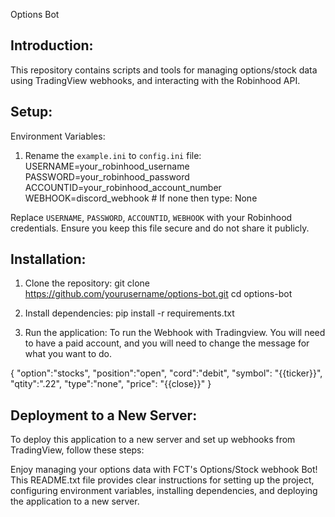 Options Bot

Introduction:
-------------
This repository contains scripts and tools for managing options/stock data using TradingView webhooks,
  and interacting with the Robinhood API.

Setup:
------
Environment Variables:

1. Rename the `example.ini` to `config.ini` file:
    USERNAME=your_robinhood_username
    PASSWORD=your_robinhood_password
    ACCOUNTID=your_robinhood_account_number
    WEBHOOK=discord_webhook # If none then type: None

Replace `USERNAME`, `PASSWORD`, `ACCOUNTID`, `WEBHOOK` with your Robinhood credentials. Ensure you keep this file secure and do not share it publicly.

Installation:
-------------

1. Clone the repository:
  git clone https://github.com/yourusername/options-bot.git
  cd options-bot

2. Install dependencies:
  pip install -r requirements.txt

3. Run the application:
To run the Webhook with Tradingview. You will need to have a paid account, and you will need to change the message for what you want to do.

{
  "option":"stocks",
  "position":"open",
  "cord":"debit",
  "symbol": "{{ticker}}",
  "qtity":".22",
  "type":"none",
  "price": "{{close}}"
}

Deployment to a New Server:
----------------------------

To deploy this application to a new server and set up webhooks from TradingView, follow these steps:

Enjoy managing your options data with FCT's Options/Stock webhook Bot!
This README.txt file provides clear instructions for setting up the project, configuring environment variables, installing dependencies, and deploying the application to a new server. 
